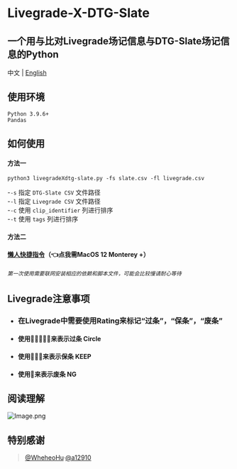 # Livegrade-X-DTG-Slate

一个用与比对Livegrade场记信息与DTG-Slate场记信息的Python
---

中文 | [English](./README_en.md) 


## 使用环境
`
Python 3.9.6+
`  
`
Pandas
`
## 如何使用
#### 方法一
```console
python3 livegradeXdtg-slate.py -fs slate.csv -fl livegrade.csv
```
-`-s`  指定 `DTG-Slate CSV` 文件路径  
-`-l`  指定 `Livegrade CSV` 文件路径  
-`-c`  使用 `clip_identifier` 列进行排序   
-`-t`  使用 `tags` 列进行排序  

#### 方法二
#### [懒人快捷指令](https://www.icloud.com/shortcuts/0f372bfca14f4f2ab54e81ce25e77d0b)（👈点我需MacOS 12 Monterey +）
###### `第一次使用需要联网安装相应的依赖和脚本文件，可能会比较慢请耐心等待`
         

## Livegrade注意事项
- ### 在Livegrade中需要使用Rating来标记“过条”，“保条”，“废条”
- #### 使用🌟🌟🌟🌟🌟来表示过条 Circle
- #### 使用🌟🌟🌟来表示保条 KEEP
- #### 使用🌟来表示废条 NG

## 阅读理解

![Image.png](https://res.craft.do/user/full/69e79654-3209-1fb2-a0b1-6e6353d11c7f/doc/F754BB7C-893F-4F4F-A544-2B31F659DD86/FC20AE30-06F7-45DD-8D89-60AE7284EF0E_2/vxRPf1pbP0zpsa82vPrvBDDNqwpZT3Hkxe39xwTTDfAz/Image.png)

## 特别感谢
> [@WheheoHu](https://github.com/WheheoHu)·[@a12910](https://github.com/a12910)
